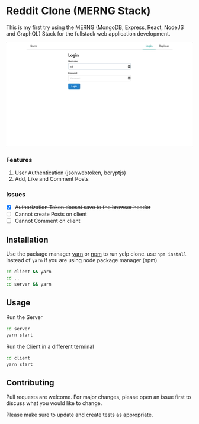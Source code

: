 # Reddit Clone (MERNG Stack)

This is my first try using the MERNG (MongoDB, Express, React, NodeJS and GraphQL) Stack for the fullstack web application development.

![demo](reddit_demo.gif)

### Features

1. User Authentication (jsonwebtoken, bcryptjs)
2. Add, Like and Comment Posts

### Issues

- [x] ~~Authorization Token doesnt save to the browser header~~
- [ ] Cannot create Posts on client
- [ ] Cannot Comment on client

## Installation

Use the package manager [yarn](https://yarnpkg.com/) or [npm](https://www.npmjs.com/package/npm) to run yelp clone. use `npm install` instead of `yarn` if you are using node package manager (npm)

```bash
cd client && yarn
cd ..
cd server && yarn
```

## Usage

Run the Server

```bash
cd server
yarn start
```

Run the Client in a different terminal

```bash
cd client
yarn start
```

## Contributing

Pull requests are welcome. For major changes, please open an issue first to discuss what you would like to change.

Please make sure to update and create tests as appropriate.
